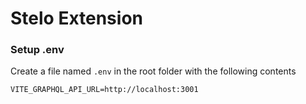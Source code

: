 # Stelo Extension

### Setup .env

Create a file named `.env` in the root folder with the following contents

```
VITE_GRAPHQL_API_URL=http://localhost:3001
```
